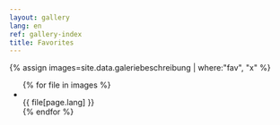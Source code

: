 ```yaml
---
layout: gallery
lang: en
ref: gallery-index
title: Favorites
---
```


{% assign images=site.data.galeriebeschreibung | where:"fav", "x" %}

<ul class="gallerygrid">
{% for file in images %}
<li>
  <a class="fancybox" rel="group" href="{{ site.url }}/images/{{ file.folder }}/{{ file.filename }}" title="{{ file[page.lang] }}"><img src="{{ site.url }}/images/{{ file.folder }}/{{ file.filename }}" alt="" /></a>
  <div>{{ file[page.lang] }}</div>
</li>
{% endfor %}
</ul>
